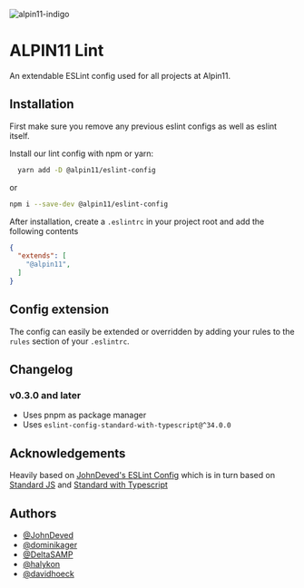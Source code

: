 
![alpin11-indigo](https://user-images.githubusercontent.com/37235804/218451376-4725aaae-b6b9-469a-85fc-c9265100dd49.svg)

# ALPIN11 Lint

An extendable ESLint config used for all projects at Alpin11.

## Installation

First make sure you remove any previous eslint configs as well as eslint itself.

Install our lint config with npm or yarn:

```bash
  yarn add -D @alpin11/eslint-config
```
or
```bash
npm i --save-dev @alpin11/eslint-config
```
After installation, create a `.eslintrc` in your project root and add the following contents
```json
{
  "extends": [
    "@alpin11",
  ]
}
```
## Config extension

The config can easily be extended or overridden by adding your rules to the `rules` section of your `.eslintrc`.

## Changelog 

### v0.3.0 and later 

- Uses pnpm as package manager
- Uses `eslint-config-standard-with-typescript@^34.0.0` 


## Acknowledgements
Heavily based on [JohnDeved's ESLint Config](https://github.com/JohnDeved/undefined-lint) which is in turn based on [Standard JS](https://standardjs.com/) and [Standard with Typescript](https://github.com/standard/eslint-config-standard-with-typescript)

## Authors

- [@JohnDeved](https://www.github.com/JohnDeved)
- [@dominikager](https://www.github.com/dominikager)
- [@DeltaSAMP](https://www.github.com/DeltaSAMP)
- [@halykon](https://www.github.com/halykon)
- [@davidhoeck](https://www.github.com/davidhoeck)
